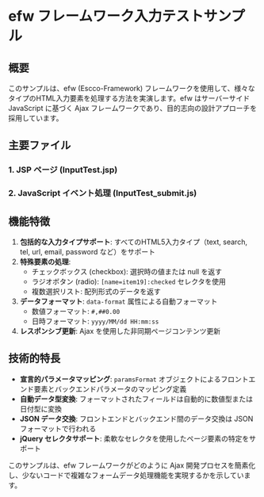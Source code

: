 # efw フレームワーク入力テストサンプル

## 概要

このサンプルは、efw (Escco-Framework) フレームワークを使用して、様々なタイプのHTML入力要素を処理する方法を実演します。efw はサーバーサイド JavaScript に基づく Ajax フレームワークであり、目的志向の設計アプローチを採用しています。

## 主要ファイル

### 1. JSP ページ (InputTest.jsp)

### 2. JavaScript イベント処理 (InputTest_submit.js)

## 機能特徴

1.  **包括的な入力タイプサポート**: すべてのHTML5入力タイプ（text, search, tel, url, email, password など）をサポート
2.  **特殊要素の処理**:
    *   チェックボックス (checkbox): 選択時の値または null を返す
    *   ラジオボタン (radio): `[name=item19]:checked` セレクタを使用
    *   複数選択リスト: 配列形式のデータを返す
3.  **データフォーマット**: `data-format` 属性による自動フォーマット
    *   数値フォーマット: `#,##0.00`
    *   日時フォーマット: `yyyy/MM/dd HH:mm:ss`
4.  **レスポンシブ更新**: Ajax を使用した非同期ページコンテンツ更新

## 技術的特長

*   **宣言的パラメータマッピング**: `paramsFormat` オブジェクトによるフロントエンド要素とバックエンドパラメータのマッピング定義
*   **自動データ型変換**: フォーマットされたフィールドは自動的に数値型または日付型に変換
*   **JSON データ交換**: フロントエンドとバックエンド間のデータ交換は JSON フォーマットで行われる
*   **jQuery セレクタサポート**: 柔軟なセレクタを使用したページ要素の特定をサポート

このサンプルは、efw フレームワークがどのように Ajax 開発プロセスを簡素化し、少ないコードで複雑なフォームデータ処理機能を実現するかを示しています。